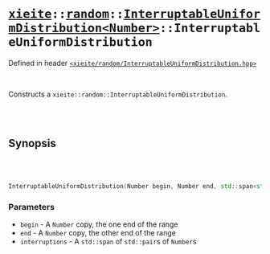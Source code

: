 # [`xieite`](../../../README.md)`::`[`random`](../../../docs/random.md)`::`[`InterruptableUniformDistribution<Number>`](../../../docs/random/InterruptableUniformDistribution.md)`::InterruptableUniformDistribution`
Defined in header [`<xieite/random/InterruptableUniformDistribution.hpp>`](../../../include/random/InterruptableUniformDistribution.hpp)

<br/>

Constructs a `xieite::random::InterruptableUniformDistribution`.

<br/><br/>

## Synopsis

<br/><br/>

```cpp
InterruptableUniformDistribution(Number begin, Number end, std::span<std::pair<Number, Number>> interruptions);
```
### Parameters
- `begin` - A `Number` copy, the one end of the range
- `end` - A `Number` copy, the other end of the range
- `interruptions` - A `std::span` of `std::pair`s of `Number`s
